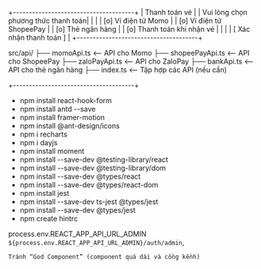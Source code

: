 +--------------------------------------+
|          Thanh toán vé               |
|  Vui lòng chọn phương thức thanh toán|
|                                      |
|  [o] Ví điện tử Momo                 |
|  [o] Ví điện tử ShopeePay            |
|  [o] Thẻ ngân hàng                   |
|  [o] Thanh toán khi nhận vé          |
|                                      |
|  [ Xác nhận thanh toán ]             |
+--------------------------------------+

src/api/
├── momoApi.ts       <-- API cho Momo
├── shopeePayApi.ts  <-- API cho ShopeePay
├── zaloPayApi.ts    <-- API cho ZaloPay
├── bankApi.ts       <-- API cho thẻ ngân hàng
├── index.ts         <-- Tập hợp các API (nếu cần)

+--------------------------------------+
 - npm install react-hook-form
 - npm install antd --save
 - npm install framer-motion
 - npm install @ant-design/icons
 - npm i recharts
 - npm i dayjs
 - npm install moment
 - npm install --save-dev @testing-library/react  
 - npm install --save-dev @testing-library/dom
 - npm install --save-dev @types/react
 - npm install --save-dev @types/react-dom
 - npm install jest
 - npm install --save-dev ts-jest @types/jest
 - npm install --save-dev @types/jest
 - npm create hintrc

process.env.REACT_APP_API_URL_ADMIN
    `${process.env.REACT_APP_API_URL_ADMIN}/auth/admin`,

    Tránh “God Component” (component quá dài và cồng kềnh)

